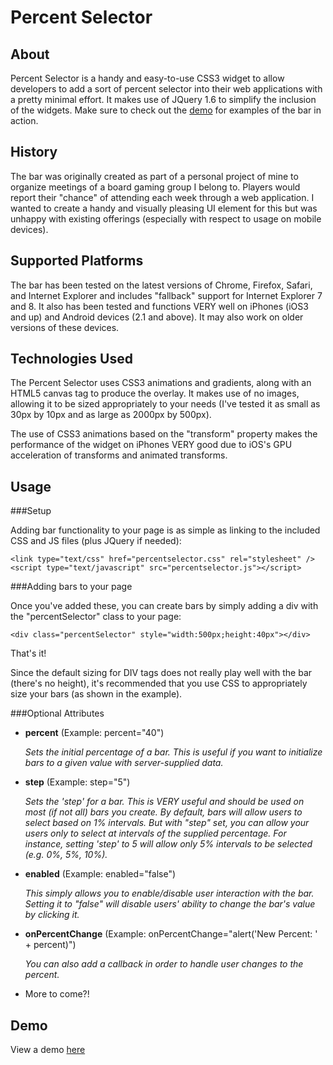 Percent Selector
================

About
-----
Percent Selector is a handy and easy-to-use CSS3 widget to allow developers to add a sort of percent selector into their web applications with a pretty minimal effort. It makes use of JQuery 1.6 to simplify the inclusion of the widgets. Make sure to check out the [demo](http://plamoni.github.com/Percent-Selector/) for examples of the bar in action.

History
-------
The bar was originally created as part of a personal project of mine to organize meetings of a board gaming group I belong to. Players would report their "chance" of attending each week through a web application. I wanted to create a handy and visually pleasing UI element for this but was unhappy with existing offerings (especially with respect to usage on mobile devices).

Supported Platforms
-------------------
The bar has been tested on the latest versions of Chrome, Firefox, Safari, and Internet Explorer and includes "fallback" support for Internet Explorer 7 and 8. It also has been tested and functions VERY well on iPhones (iOS3 and up) and Android devices (2.1 and above). It may also work on older versions of these devices.

Technologies Used
-----------------
The Percent Selector uses CSS3 animations and gradients, along with an HTML5 canvas tag to produce the overlay. It makes use of no images, allowing it to be sized appropriately to your needs (I've tested it as small as 30px by 10px and as large as 2000px by 500px).

The use of CSS3 animations based on the "transform" property makes the performance of the widget on iPhones VERY good due to iOS's GPU acceleration of transforms and animated transforms.

Usage
-----

###Setup

Adding bar functionality to your page is as simple as linking to the included CSS and JS files (plus JQuery if needed):

	<link type="text/css" href="percentselector.css" rel="stylesheet" />
	<script type="text/javascript" src="percentselector.js"></script>

###Adding bars to your page

Once you've added these, you can create bars by simply adding a div with the "percentSelector" class to your page:
	
	<div class="percentSelector" style="width:500px;height:40px"></div>
	
That's it!

Since the default sizing for DIV tags does not really play well with the bar (there's no height), it's recommended that you use CSS to appropriately size your bars (as shown in the example).

###Optional Attributes

* 	**percent** (Example: percent="40")
	
	*Sets the initial percentage of a bar. This is useful if you want to initialize bars to a given value with server-supplied data.*

*	**step** (Example: step="5")

	*Sets the 'step' for a bar. This is VERY useful and should be used on most (if not all) bars you create. By default, bars will allow users to select based on 1% intervals. But with "step" set, you can allow your users only to select at intervals of the supplied percentage. For instance, setting 'step' to 5 will allow only 5% intervals to be selected (e.g. 0%, 5%, 10%).*
	
*	**enabled** (Example: enabled="false")

	*This simply allows you to enable/disable user interaction with the bar. Setting it to "false" will disable users' ability to change the bar's value by clicking it.*

*	**onPercentChange** (Example: onPercentChange="alert('New Percent: ' + percent)")

	*You can also add a callback in order to handle user changes to the percent.*

*	More to come?!

Demo
----
View a demo [here](http://plamoni.github.com/Percent-Selector/)